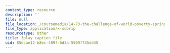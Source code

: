 ```yaml
---
content_type: resource
description: ''
file: null
file_location: /coursemedia/14-73-the-challenge-of-world-poverty-spring-2011/85dcae12b8ec489f6d3a5509f745dd45_K2LvCx8H0OU.srt
file_type: application/x-subrip
resourcetype: Other
title: 3play caption file
uid: 85dcae12-b8ec-489f-6d3a-5509f745dd45
---
```

